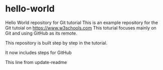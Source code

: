 # hello-world
Hello World repository for Git tutorial
This is an example repository for the Git tutoial on https://www.w3schools.com
This toturial focuses mainly on Git and using GitHub as its remote.

This repository is built step by step in the tutorial.

It now includes steps for GitHub

This line from update-readme